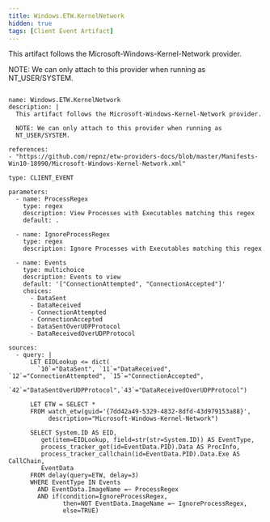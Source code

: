 ```yaml
---
title: Windows.ETW.KernelNetwork
hidden: true
tags: [Client Event Artifact]
---
```


This artifact follows the Microsoft-Windows-Kernel-Network provider.

NOTE: We can only attach to this provider when running as
NT_USER/SYSTEM.


<pre><code class="language-yaml">
name: Windows.ETW.KernelNetwork
description: |
  This artifact follows the Microsoft-Windows-Kernel-Network provider.

  NOTE: We can only attach to this provider when running as
  NT_USER/SYSTEM.

references:
- "https://github.com/repnz/etw-providers-docs/blob/master/Manifests-Win10-18990/Microsoft-Windows-Kernel-Network.xml"

type: CLIENT_EVENT

parameters:
  - name: ProcessRegex
    type: regex
    description: View Processes with Executables matching this regex
    default: .

  - name: IgnoreProcessRegex
    type: regex
    description: Ignore Processes with Executables matching this regex

  - name: Events
    type: multichoice
    description: Events to view
    default: '["ConnectionAttempted", "ConnectionAccepted"]'
    choices:
      - DataSent
      - DataReceived
      - ConnectionAttempted
      - ConnectionAccepted
      - DataSentOverUDPProtocol
      - DataReceivedOverUDPProtocol

sources:
  - query: |
      LET EIDLookup &lt;= dict(
        `10`="DataSent", `11`="DataReceived", `12`="ConnectionAttempted", `15`="ConnectionAccepted",
        `42`="DataSentOverUDPProtocol",`43`="DataReceivedOverUDPProtocol")

      LET ETW = SELECT *
      FROM watch_etw(guid='{7dd42a49-5329-4832-8dfd-43d979153a88}',
           description="Microsoft-Windows-Kernel-Network")

      SELECT System.ID AS EID,
         get(item=EIDLookup, field=str(str=System.ID)) AS EventType,
         process_tracker_get(id=EventData.PID).Data AS ProcInfo,
         process_tracker_callchain(id=EventData.PID).Data.Exe AS CallChain,
         EventData
      FROM delay(query=ETW, delay=3)
      WHERE EventType IN Events
        AND EventData.ImageName =~ ProcessRegex
        AND if(condition=IgnoreProcessRegex,
               then=NOT EventData.ImageName =~ IgnoreProcessRegex,
               else=TRUE)

</code></pre>


